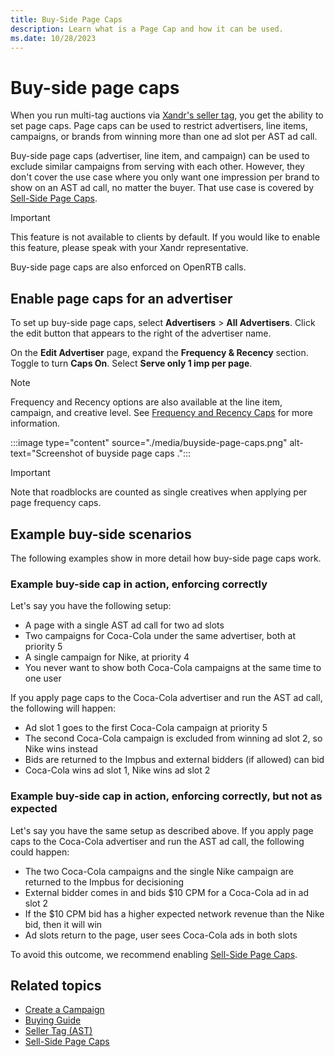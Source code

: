 ```yaml
---
title: Buy-Side Page Caps
description: Learn what is a Page Cap and how it can be used.
ms.date: 10/28/2023
---
```



# Buy-side page caps

When you run multi-tag auctions via [Xandr's seller tag](../seller-tag/seller-tag.md), you get the ability to set page caps. Page caps can be used to
restrict advertisers, line items, campaigns, or brands from winning more
than one ad slot per AST ad call.

Buy-side page caps (advertiser, line item, and campaign) can be used to
exclude similar campaigns from serving with each other. However, they
don't cover the use case where you only want one impression per brand to
show on an AST ad call, no matter the buyer. That use case is covered by [Sell-Side Page Caps](sell-side-page-caps.md).

> [!IMPORTANT]
> This feature is not available to clients by default. If you would like to enable this feature, please speak with your Xandr representative.
> 
> Buy-side page caps are also enforced on OpenRTB calls.

## Enable page caps for an advertiser

To set up buy-side page caps, select
**Advertisers**
 \>  **All Advertisers**.
Click the edit button that appears to the right of the advertiser name.

On the **Edit Advertiser** page,
expand the **Frequency & Recency**
section. Toggle to turn **Caps On**. Select
**Serve only 1 imp per page**.

> [!NOTE]
> Frequency and Recency options are also available at the line item, campaign, and creative level. See [Frequency and Recency Caps](frequency-and-recency-caps.md) for more information.

:::image type="content" source="./media/buyside-page-caps.png" alt-text="Screenshot of buyside page caps .":::

> [!IMPORTANT]
> Note that roadblocks are counted as single creatives when applying per page frequency caps.

## Example buy-side scenarios

The following examples show in more detail how buy-side page caps work.

### Example buy-side cap in action, enforcing correctly

Let's say you have the following setup:

- A page with a single AST ad call for two ad slots
- Two campaigns for Coca-Cola under the same advertiser, both at
  priority 5
- A single campaign for Nike, at priority 4
- You never want to show both Coca-Cola campaigns at the same time to
  one user

If you apply page caps to the Coca-Cola advertiser and run the AST ad
call, the following will happen:

- Ad slot 1 goes to the first Coca-Cola campaign at priority 5
- The second Coca-Cola campaign is excluded from winning ad slot 2, so
  Nike wins instead
- Bids are returned to the Impbus and external bidders (if allowed) can
  bid
- Coca-Cola wins ad slot 1, Nike wins ad slot 2

### Example buy-side cap in action, enforcing correctly, but not as expected

Let's say you have the same setup as described above. If you apply page
caps to the Coca-Cola advertiser and run the AST ad call, the following
could happen:

- The two Coca-Cola campaigns and the single Nike campaign are returned
  to the Impbus for decisioning
- External bidder comes in and bids $10 CPM for a Coca-Cola ad in ad
  slot 2
- If the $10 CPM bid has a higher expected network revenue than the Nike
  bid, then it will win
- Ad slots return to the page, user sees Coca-Cola ads in both slots

To avoid this outcome, we recommend enabling [Sell-Side Page Caps](sell-side-page-caps.md).

## Related topics

- [Create a Campaign](create-a-campaign.md)
- [Buying Guide](buying-guide.md)
- [Seller Tag (AST)](../seller-tag/seller-tag.md)
- [Sell-Side Page Caps](sell-side-page-caps.md)